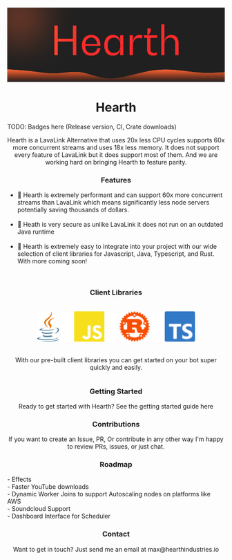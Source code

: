 
![alt text](assets/logo.png)
<h1 align="center">
    Hearth
</h1>
TODO: Badges here (Release version, CI, Crate downloads)
<p align="center">
Hearth is a LavaLink Alternative that uses 20x less CPU cycles supports 60x more concurrent streams and uses 18x less memory. It does not support every feature of LavaLink but it does support most of them. And we are working hard on bringing Hearth to feature parity.
</p>
<h3 align="center">Features</h3>
<p align="center" >
<ul>
  <li>💨 Hearth is extremely performant and can support 60x more concurrent streams than LavaLink which means significantly less node servers potentially saving thousands of dollars.</li><br/>
  <li >🔐 Heath is very secure as unlike LavaLink it does not run on an outdated Java runtime</li><br/>
  <li >🔧 Hearth is extremely easy to integrate into your project with our wide selection of client libraries for Javascript, Java, Typescript, and Rust. With more coming soon!</li><br/>
</ul>
<div style="display: flex;align-content: center;justify-content: center;">
    <div style="display: flex;flex-direction: column;">
        <h3 align="center">Client Libraries</h3>
        <br/>
        <div align="center">
            <img height="70" src="assets/java.svg"/>
            <img  height="70"  src="assets/spacer.png"/>
            <img  height="70"  src="assets/javascript.svg"/>
            <img  height="70"  src="assets/spacer.png"/>
            <img  height="70"  src="assets/rust.svg"/>
            <img  height="70"  src="assets/spacer.png"/>
            <img  height="70"  src="assets/typescript.svg"/>
        </div>
        <br/>
        <p align="center" >
            With our pre-built client libraries you can get started on your bot super quickly and easily. 
        </p>
    </div>
</div>

<h3 align="center">Getting Started</h3>
<p align="center" >
Ready to get started with Hearth? See the getting started guide <a src="https://github.com/Hearth-Industries/Hearth/blob/master/GETTING_STARTED.md">here</a> 
</p>
<h3 align="center">Contributions</h3>
<p align="center" >
If you want to create an Issue, PR, Or contribute in any other way I'm happy to review PRs, issues, or just chat.
</p>
<h3 align="center">Roadmap</h3>
- Effects<br/>
- Faster YouTube downloads<br/>
- Dynamic Worker Joins to support Autoscaling nodes on platforms like AWS<br>
- Soundcloud Support <br/>
- Dashboard Interface for Scheduler <br/>
<h3 align="center">Contact</h3>
<p align="center" >
Want to get in touch? Just send me an email at <a src="mailto:max@hearthindustries.io">max@hearthindustries.io</a>
</p>